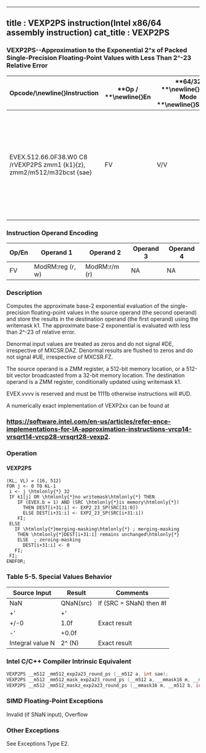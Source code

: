 ----------------------------
title : VEXP2PS instruction(Intel x86/64 assembly instruction)
cat_title : VEXP2PS
----------------------------
### VEXP2PS--Approximation to the Exponential 2^x of Packed Single-Precision Floating-Point Values with Less Than 2^-23 Relative Error


|**Opcode/**\newline{}**Instruction**|**Op / **\newline{}**En**|**64/32 **\newline{}**bit Mode **\newline{}**Support**|**CPUID **\newline{}**Feature **\newline{}**Flag**|**Description**|
|------------------------------------|-------------------------|------------------------------------------------------|--------------------------------------------------|---------------|
|EVEX.512.66.0F38.W0 C8 /rVEXP2PS zmm1 {k1}{z}, zmm2/m512/m32bcst {sae}|FV|V/V|AVX512ER|Computes approximations to the exponential 2^x (with less than 2^-23 of maximum relative error) of the packed single-precision floating-point values from zmm2/m512/m32bcst and stores the floating-point result in zmm1with writemask k1.|
### Instruction Operand Encoding


|Op/En|Operand 1|Operand 2|Operand 3|Operand 4|
|-----|---------|---------|---------|---------|
|FV|ModRM:reg (r, w)|ModRM:r/m (r)|NA|NA|
### Description


Computes the approximate base-2 exponential evaluation of the single-precision floating-point values in the source operand (the second operand) and store the results in the destination operand (the first operand) using the writemask k1. The approximate base-2 exponential is evaluated with less than 2^-23 of relative error. 

Denormal input values are treated as zeros and do not signal #DE, irrespective of MXCSR.DAZ. Denormal results are flushed to zeros and do not signal #UE, irrespective of MXCSR.FZ.

The source operand is a ZMM register, a 512-bit memory location, or a 512-bit vector broadcasted from a 32-bit memory location. The destination operand is a ZMM register, conditionally updated using writemask k1. 

EVEX.vvvv is reserved and must be 1111b otherwise instructions will #UD.

A numerically exact implementation of VEXP2xx can be found at 

###                              https://software.intel.com/en-us/articles/refer-ence-implementations-for-IA-approximation-instructions-vrcp14-vrsqrt14-vrcp28-vrsqrt28-vexp2.

### Operation
#### VEXP2PS 
```info-verb
(KL, VL) = (16, 512)
FOR j <-  0 TO KL-1
 i  <- j \htmlonly{*} 32
 IF k1[j] OR \htmlonly{*}no writemask\htmlonly{*} THEN
    IF (EVEX.b = 1) AND (SRC \htmlonly{*}is memory\htmlonly{*})
      THEN DEST[i+31:i]  <- EXP2_23_SP(SRC[31:0])
      ELSE DEST[i+31:i]  <- EXP2_23_SP(SRC[i+31:i])
    FI;
 ELSE 
   IF \htmlonly{*}merging-masking\htmlonly{*} ; merging-masking
    THEN \htmlonly{*}DEST[i+31:i] remains unchanged\htmlonly{*}
    ELSE  ; zeroing-masking
      DEST[i+31:i] <-  0
   FI;
 FI;
ENDFOR;
```
### Table 5-5. Special Values Behavior


|**Source Input**|**Result**|**Comments**|
|----------------|----------|------------|
|NaN|QNaN(src)|If (SRC = SNaN) then #I|
|+' |+' ||
|+/-0|1.0f|Exact result|
|-' |+0.0f||
|Integral value N|2^ (N)|Exact result|

### Intel C/C++ Compiler Intrinsic Equivalent

```cpp
VEXP2PS __m512 _mm512_exp2a23_round_ps (__m512 a, int sae);
VEXP2PS __m512 _mm512_mask_exp2a23_round_ps (__m512 a, __mmask16 m, __m512 b, int sae);
VEXP2PS __m512 _mm512_maskz_exp2a23_round_ps (__mmask16 m, __m512 b, int sae);
```
### SIMD Floating-Point Exceptions


Invalid (if SNaN input), Overflow

### Other Exceptions


See Exceptions Type E2.

